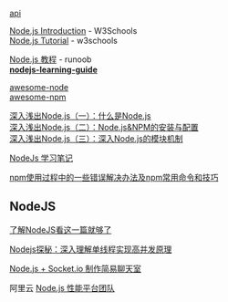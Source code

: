 [api](https://nodejs.org/api/)  

[Node.js Introduction](https://www.w3schools.com/nodejs/nodejs_intro.asp) - W3Schools  
[Node.js Tutorial](https://www.w3schools.com/nodejs/) - w3schools  

[Node.js 教程](http://www.runoob.com/nodejs/nodejs-tutorial.html) - runoob  
[**nodejs-learning-guide**](https://github.com/chyingp/nodejs-learning-guide)  

[awesome-node](https://github.com/sindresorhus/awesome-nodejs)  
[awesome-npm](https://github.com/sindresorhus/awesome-npm)  

[深入浅出Node.js（一）：什么是Node.js](http://www.cnblogs.com/kudosharry/articles/2672288.html)  
[深入浅出Node.js（二）：Node.js&NPM的安装与配置](http://www.cnblogs.com/kudosharry/articles/2672290.html)  
[深入浅出Node.js（三）：深入Node.js的模块机制](http://www.cnblogs.com/kudosharry/articles/2684850.html)  

[NodeJs 学习笔记](https://cloud.tencent.com/developer/article/1020699)  

[npm使用过程中的一些错误解决办法及npm常用命令和技巧](https://www.cnblogs.com/kidsitcn/p/4557548.html)

## NodeJS

[了解NodeJS看这一篇就够了](https://juejin.im/post/5a7d6ecc5188257a5911b9bb)  

[Nodejs探秘：深入理解单线程实现高并发原理](http://imweb.io/topic/5b6cf97093759a0e51c917c8)  

[Node.js + Socket.io 制作简易聊天室](http://www.alloyteam.com/2015/04/qian-duan-qiang-hou-duan-fan-wan-node-js-socket-io-zhi-zuo-jian-yi-liao-tian-shi/)

阿里云 [Node.js 性能平台团队](https://github.com/aliyun-node/)  
